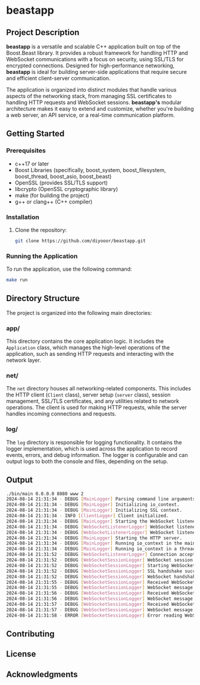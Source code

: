 # beastapp

## Project Description

**beastapp** is a versatile and scalable C++ application built on top of the Boost.Beast library. It provides a robust framework for handling HTTP and WebSocket communications with a focus on security, using SSL/TLS for encrypted connections. Designed for high-performance networking, **beastapp** is ideal for building server-side applications that require secure and efficient client-server communication.

The application is organized into distinct modules that handle various aspects of the networking stack, from managing SSL certificates to handling HTTP requests and WebSocket sessions. **beastapp's** modular architecture makes it easy to extend and customize, whether you're building a web server, an API service, or a real-time communication platform.
## Getting Started

### Prerequisites

- c++17 or later
- Boost Libraries (specifically, boost_system, boost_filesystem, boost_thread, boost_asio, boost_beast)
- OpenSSL (provides SSL/TLS support)
- libcrypto (OpenSSL cryptographic library)
- make (for building the project)
- g++ or clang++ (C++ compiler)

### Installation

1. Clone the repository:
    ```bash
    git clone https://github.com/diyooor/beastapp.git
    ```

### Running the Application

To run the application, use the following command:

```bash
make run
```

## Directory Structure

The project is organized into the following main directories:

### app/

This directory contains the core application logic. It includes the `Application` class, which manages the high-level operations of the application, such as sending HTTP requests and interacting with the network layer.

### net/

The `net` directory houses all networking-related components. This includes the HTTP client (`Client` class), server setup (`server` class), session management, SSL/TLS certificates, and any utilities related to network operations. The client is used for making HTTP requests, while the server handles incoming connections and requests.

### log/

The `log` directory is responsible for logging functionality. It contains the logger implementation, which is used across the application to record events, errors, and debug information. The logger is configurable and can output logs to both the console and files, depending on the setup.

## Output

```bash
./bin/main 0.0.0.0 8080 www 2
2024-08-14 21:31:34 - DEBUG [MainLogger] Parsing command line arguments.
2024-08-14 21:31:34 - DEBUG [MainLogger] Initializing io_context.
2024-08-14 21:31:34 - DEBUG [MainLogger] Initializing SSL context.
2024-08-14 21:31:34 - INFO [ClientLogger] Client initialized.
2024-08-14 21:31:34 - DEBUG [MainLogger] Starting the WebSocket listener.
2024-08-14 21:31:34 - DEBUG [WebSocketListenerLogger] WebSocket listener started on 0.0.0.0:8081
2024-08-14 21:31:34 - DEBUG [WebSocketListenerLogger] WebSocket listener is ready to accept connections.
2024-08-14 21:31:34 - DEBUG [MainLogger] Starting the HTTP server.
2024-08-14 21:31:34 - DEBUG [MainLogger] Running io_context in the main thread.
2024-08-14 21:31:34 - DEBUG [MainLogger] Running io_context in a thread.
2024-08-14 21:31:52 - DEBUG [WebSocketListenerLogger] Connection accepted. Starting WebSocket session.
2024-08-14 21:31:52 - DEBUG [WebSocketSessionLogger] WebSocket session created.
2024-08-14 21:31:52 - DEBUG [WebSocketSessionLogger] Starting WebSocket session.
2024-08-14 21:31:52 - DEBUG [WebSocketSessionLogger] SSL handshake successful.
2024-08-14 21:31:52 - DEBUG [WebSocketSessionLogger] WebSocket handshake successful. Waiting for messages.
2024-08-14 21:31:55 - DEBUG [WebSocketSessionLogger] Received WebSocket message: test
2024-08-14 21:31:55 - DEBUG [WebSocketSessionLogger] WebSocket message sent successfully. Clearing buffer and reading next message.
2024-08-14 21:31:56 - DEBUG [WebSocketSessionLogger] Received WebSocket message: test
2024-08-14 21:31:56 - DEBUG [WebSocketSessionLogger] WebSocket message sent successfully. Clearing buffer and reading next message.
2024-08-14 21:31:57 - DEBUG [WebSocketSessionLogger] Received WebSocket message: test
2024-08-14 21:31:57 - DEBUG [WebSocketSessionLogger] WebSocket message sent successfully. Clearing buffer and reading next message.
2024-08-14 21:31:58 - ERROR [WebSocketSessionLogger] Error reading WebSocket message: stream truncated
```

## Contributing


## License


## Acknowledgments


